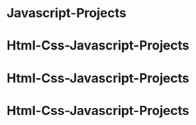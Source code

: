 # Javascript-Projects
# Html-Css-Javascript-Projects
# Html-Css-Javascript-Projects
# Html-Css-Javascript-Projects
